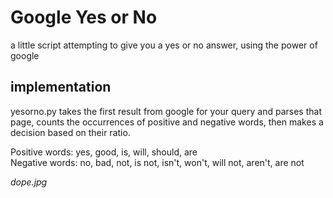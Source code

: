 Google Yes or No
================

a little script attempting to give you a yes or no answer, using the power of google  

implementation
--------------

yesorno.py takes the first result from google for your query and parses that page, counts the occurrences of positive and negative words, then makes a decision based on their ratio.  

Positive words: yes, good, is, will, should, are  
Negative words: no, bad, not, is not, isn't, won't, will not, aren't, are not

*dope.jpg*

